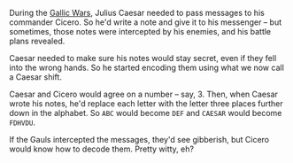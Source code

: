 During the [Gallic Wars](http://en.wikipedia.org/wiki/Gallic_Wars), Julius Caesar needed to pass messages to his commander Cicero. So he'd write a note and give it to his messenger – but sometimes, those notes were intercepted by his enemies, and his battle plans revealed.

Caesar needed to make sure his notes would stay secret, even if they fell into the wrong hands. So he started encoding them using what we now call a <word data-key="caesar-shift">Caesar shift</word>.

Caesar and Cicero would agree on a number – say, 3. Then, when Caesar wrote his notes, he'd replace each letter with the letter three places further down in the alphabet. So <code>ABC</code> would become <code>DEF</code> and <code>CAESAR</code> would become <code>FDHVDU</code>.

If the Gauls intercepted the messages, they'd see gibberish, but Cicero would know how to decode them. Pretty witty, eh?